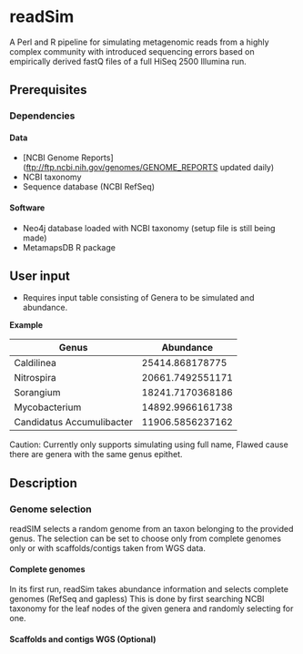 readSim
=======

A Perl and R pipeline for simulating metagenomic reads from a highly complex community 
with introduced sequencing errors based on empirically derived fastQ files of a 
full HiSeq 2500 Illumina run.


## Prerequisites

### Dependencies 

#### Data
 
* [NCBI Genome Reports](ftp://ftp.ncbi.nih.gov/genomes/GENOME_REPORTS updated daily)
* NCBI taxonomy 
* Sequence database (NCBI RefSeq)

#### Software

* Neo4j database loaded with NCBI taxonomy (setup file is still being made)
* MetamapsDB R package

## User input

* Requires input table consisting of Genera to be simulated and abundance.

**Example**

|Genus                      |Abundance          |
|---------------------------|-------------------|
|Caldilinea                 |25414.868178775    |
|Nitrospira                 |20661.7492551171   |
|Sorangium                  |18241.7170368186   |
|Mycobacterium              |14892.9966161738   |
|Candidatus Accumulibacter  |11906.5856237162   |
Caution: Currently only supports simulating using full name,
Flawed cause there are genera with the same genus epithet.

## Description

### Genome selection

readSIM selects a random genome from an taxon belonging to the provided genus.
The selection can be set to choose only from complete genomes only or 
with scaffolds/contigs taken from WGS data.

#### Complete genomes

In its first run, readSim takes abundance information and selects complete genomes (RefSeq and gapless)
This is done by first searching NCBI taxonomy for the leaf nodes of the given genera and randomly selecting for one.

#### Scaffolds and contigs WGS (Optional)

